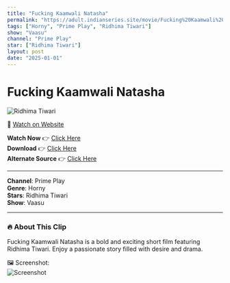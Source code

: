 ```yaml
---
title: "Fucking Kaamwali Natasha"
permalink: "https://adult.indianseries.site/movie/Fucking%20Kaamwali%20Natasha"
tags: ["Horny", "Prime Play", "Ridhima Tiwari"]
show: "Vaasu"
channel: "Prime Play"
star: ["Ridhima Tiwari"]
layout: post
date: "2025-01-01"
---
```


# Fucking Kaamwali Natasha

![Ridhima Tiwari](https://shorts.desisins.com/wp-content/uploads/2024/06/Fucking-Kaamwali-Ridhima-DesiSins.com_.jpg)

🔗 [Watch on Website](https://adult.indianseries.site/movie/Fucking%20Kaamwali%20Natasha)

**Watch Now** 👉 [Click Here](https://adult.indianseries.site/movie/Fucking%20Kaamwali%20Natasha)  
**Download** 👉 [Click Here](https://adult.indianseries.site/movie/Fucking%20Kaamwali%20Natasha)  
**Alternate Source** 👉 [Click Here](https://adult.indianseries.site/movie/Fucking%20Kaamwali%20Natasha)

---

**Channel**: Prime Play  
**Genre**: Horny  
**Stars**: Ridhima Tiwari  
**Show**: Vaasu

---

### 🔥 About This Clip

Fucking Kaamwali Natasha is a bold and exciting short film featuring Ridhima Tiwari. Enjoy a passionate story filled with desire and drama.
 
🖼️ Screenshot:  
![Screenshot](https://shorts.desisins.com/wp-content/uploads/2024/06/Fucking-Kaamwali-Ridhima-DesiSins.com_.jpg)
